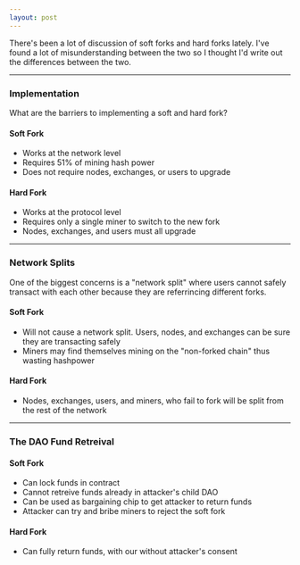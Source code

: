 ```yaml
---
layout: post
---
```


There's been a lot of discussion of soft forks and hard forks lately. I've found a lot of misunderstanding between the two so I thought I'd write out the differences between the two.

------------------------

### Implementation

What are the barriers to implementing a soft and hard fork?

#### Soft Fork

* Works at the network level
* Requires 51% of mining hash power
* Does not require nodes, exchanges, or users to upgrade

#### Hard Fork

* Works at the protocol level 
* Requires only a single miner to switch to the new fork
* Nodes, exchanges, and users must all upgrade

------------------------

### Network Splits

One of the biggest concerns is a "network split" where users cannot safely transact with each other because they are referrincing different forks.

#### Soft Fork

* Will not cause a network split. Users, nodes, and exchanges can be sure they are transacting safely
* Miners may find themselves mining on the "non-forked chain" thus wasting hashpower

#### Hard Fork

* Nodes, exchanges, users, and miners, who fail to fork will be split from the rest of the network

------------------------

### The DAO Fund Retreival

#### Soft Fork

* Can lock funds in contract
* Cannot retreive funds already in attacker's child DAO
* Can be used as bargaining chip to get attacker to return funds
* Attacker can try and bribe miners to reject the soft fork

#### Hard Fork

* Can fully return funds, with our without attacker's consent
